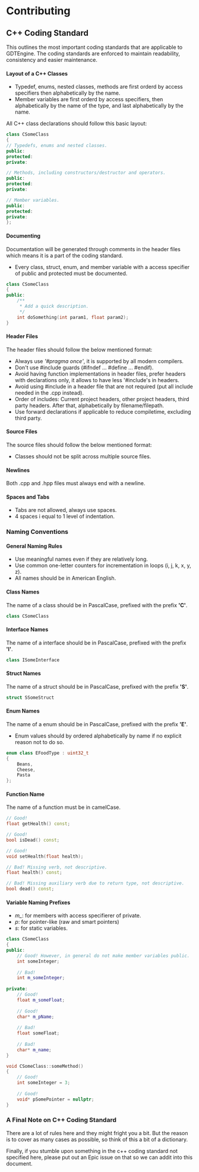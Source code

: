 # Contributing

## C++ Coding Standard

This outlines the most important coding standards that are applicable to GDTEngine. The coding standards are enforced to maintain readability, consistency and easier maintenance.

#### Layout of a C++ Classes
* Typedef, enums, nested classes, methods are first orderd by access specifiers then alphabetically by the name.
* Member variables are first orderd by access specifiers, then alphabetically by the name of the type, and last alphabetically by the name.

All C++ class declarations should follow this basic layout:
```cpp
class CSomeClass
{
// Typedefs, enums and nested classes.
public:
protected:
private:

// Methods, including constructors/destructor and operators.
public:
protected:
private:

// Member variables.
public:
protected:
private:
};
```

#### Documenting
Documentation will be generated through comments in the header files which means it is a part of the coding standard.
* Every class, struct, enum, and member variable with a access specifier of public and protected must be documented.

```cpp
class CSomeClass
{
public:
    /**
     * Add a quick description. 
     */
    int doSomething(int param1, float param2);       
}
```

#### Header Files
The header files should follow the below mentioned format:
* Always use *'#pragma once'*, it is supported by all modern compilers.
* Don't use #include guards (#ifndef ... #define ... #endif).
* Avoid having function implementations in header files, prefer headers with declarations only, it allows to have less '#include's in headers.
* Avoid using  #include in a header file that are not required (put all include needed in the .cpp instead).
* Order of includes: Current project headers, other project headers, third party headers. After that, alphabetically by filename/filepath.
* Use forward declarations if applicable to reduce compiletime, excluding third party.

#### Source Files
The source files should follow the below mentioned format:
* Classes should not be split across multiple source files.

#### Newlines
Both .cpp and .hpp files must always end with a newline.

#### Spaces and Tabs
* Tabs are not allowed, always use spaces.
* 4 spaces i equal to 1 level of indentation.

### Naming Conventions

#### General Naming Rules
* Use meaningful names even if they are relatively long.
* Use common one-letter counters for incrementation in loops (i, j, k, x, y, z).
* All names should be in American English.

#### Class Names
The name of a class should be in PascalCase, prefixed with the prefix **'C'**.

```cpp
class CSomeClass
```

#### Interface Names
The name of a interface should be in PascalCase, prefixed with the prefix **'I'**.

```cpp
class ISomeInterface
```

#### Struct Names
The name of a struct should be in PascalCase, prefixed with the prefix **'S'**.

```cpp
struct SSomeStruct
```

#### Enum Names
The name of a enum should be in PascalCase, prefixed with the prefix **'E'**.
* Enum values should by ordered alphabetically by name if no explicit reason not to do so.

```cpp
enum class EFoodType : uint32_t
{
    Beans,
    Cheese,
    Pasta
};
```

#### Function Name
The name of a function must be in camelCase.

```cpp
// Good!
float getHealth() const;

// Good!
bool isDead() const;

// Good!
void setHealth(float health);

// Bad! Missing verb, not descriptive.
float health() const;

// Bad! Missing auxiliary verb due to return type, not descriptive.
bool dead() const;
```

#### Variable Naming Prefixes
* *m_*: for members with access specifierer of private.
* *p*: for pointer-like (raw and smart pointers)
* *s*: for static variables.
```cpp
class CSomeClass
{
public:
    // Good! However, in general do not make member variables public.
    int someInteger;
    
    // Bad!
    int m_someInteger;
    
private:
    // Good!
    float m_someFloat;
    
    // Good!
    char* m_pName;
    
    // Bad!
    float someFloat;
    
    // Bad!
    char* m_name;
}

void CSomeClass::someMethod()
{
    // Good!
    int someInteger = 3;
    
    // Good!
    void* pSomePointer = nullptr;
}
```

### A Final Note on C++ Coding Standard
There are a lot of rules here and they might fright you a bit. But the reason is to cover as many cases as possible, so think of this a bit of a dictionary.

Finally, if you stumble upon something in the c++ coding standard not specified here, please put out an Epic issue on that so we can addit into this document.
